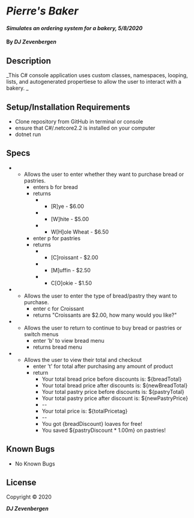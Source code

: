 # _Pierre's Baker_

#### _Simulates an ordering system for a bakery, 5/8/2020_

#### By _**DJ Zevenbergen**_

## Description

_This C# console application uses custom classes, namespaces, looping, lists, and autogenerated propertiese to allow the user to interact with a bakery.  _

## Setup/Installation Requirements

* Clone repository from GitHub in terminal or console
* ensure that C#/.netcore2.2 is installed on your computer
* dotnet run


## Specs

* - Allows the user to enter whether they want to purchase bread or pastries.
    * enters b for bread
    * returns
        *  - [R]ye - $6.00
        *  - [W]hite - $5.00
        *  - W[H]ole Wheat - $6.50
    * enter p for pastries
    * returns
        *  - [C]roissant - $2.00
        *  - [M]uffin - $2.50
        *  - C[O]okie - $1.50

* - Allows the user to enter the type of bread/pastry they want to purchase.
    * enter c for Croissant
    * returns "Croissants are $2.00, how many would you like?"


* - Allows the user to return to continue to buy bread or pastries or switch menus
    * enter 'b' to view bread menu
    * returns bread menu

* - Allows the user to view their total and checkout
    * enter 't' for total after purchasing any amount of product
    * return 
      *  Your total bread price before discounts is: ${breadTotal}
      *  Your total bread price after discounts is: ${newBreadTotal}
      *  Your total pastry price before discounts is: ${pastryTotal}
      *  Your total pastry price after discount is: ${newPastryPrice}
      *  --
      *  Your total price is: ${totalPricetag}
      *  --
      *  You got {breadDiscount} loaves for free!
      *  You saved ${pastryDiscount * 1.00m} on pastries!



    

## Known Bugs
* No Known Bugs

## License

Copyright © 2020

**_DJ Zevenbergen_**
